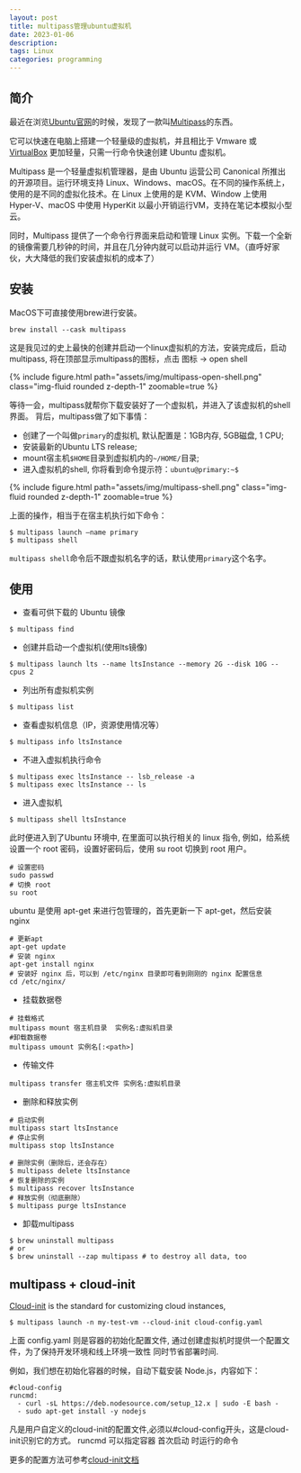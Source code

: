 ```yaml
---
layout: post
title: multipass管理ubuntu虚拟机
date: 2023-01-06
description: 
tags: Linux
categories: programming
---
```


## 简介
最近在浏览[Ubuntu官网](https://cn.ubuntu.com/)的时候，发现了一款叫[Multipass](https://multipass.run/)的东西。

它可以快速在电脑上搭建一个轻量级的虚拟机，并且相比于 Vmware 或 [VirtualBox](https://www.virtualbox.org/) 更加轻量，只需一行命令快速创建 Ubuntu 虚拟机。

Multipass 是一个轻量虚拟机管理器，是由 Ubuntu 运营公司 Canonical 所推出的开源项目。运行环境支持 Linux、Windows、macOS。在不同的操作系统上，使用的是不同的虚拟化技术。在 Linux 上使用的是 KVM、Window 上使用 Hyper-V、macOS 中使用 HyperKit 以最小开销运行VM，支持在笔记本模拟小型云。

同时，Multipass 提供了一个命令行界面来启动和管理 Linux 实例。下载一个全新的镜像需要几秒钟的时间，并且在几分钟内就可以启动并运行 VM。（直呼好家伙，大大降低的我们安装虚拟机的成本了）

## 安装
MacOS下可直接使用brew进行安装。

```
brew install --cask multipass
```

这是我见过的史上最快的创建并启动一个linux虚拟机的方法，安装完成后，启动multipass, 将在顶部显示multipass的图标，点击 图标 -> open shell

<div class="row mt-3">
    <div class="col-sm mt-3 mt-md-0">
        {% include figure.html path="assets/img/multipass-open-shell.png" class="img-fluid rounded z-depth-1" zoomable=true %}
    </div>
    <div class="col-sm mt-3 mt-md-0">
    </div>
</div>

等待一会，multipass就帮你下载安装好了一个虚拟机，并进入了该虚拟机的shell界面。
背后，multipass做了如下事情：
  * 创建了一个叫做`primary`的虚拟机, 默认配置是：1GB内存, 5GB磁盘, 1 CPU;
  * 安装最新的Ubuntu LTS release;
  * mount宿主机`$HOME`目录到虚拟机内的`~/HOME/`目录;
  * 进入虚拟机的shell, 你将看到命令提示符：`ubuntu@primary:~$`

<div class="row mt-3">
    <div class="col-sm mt-3 mt-md-0">
        {% include figure.html path="assets/img/multipass-shell.png" class="img-fluid rounded z-depth-1" zoomable=true %}
    </div>
</div>

上面的操作，相当于在宿主机执行如下命令：
```
$ multipass launch –name primary 
$ multipass shell
```
`multipass shell`命令后不跟虚拟机名字的话，默认使用`primary`这个名字。

## 使用

* 查看可供下载的 Ubuntu 镜像

```
$ multipass find
```

* 创建并启动一个虚拟机(使用lts镜像)

```
$ multipass launch lts --name ltsInstance --memory 2G --disk 10G --cpus 2
```


* 列出所有虚拟机实例

```
$ multipass list
```

* 查看虚拟机信息（IP，资源使用情况等）

```
$ multipass info ltsInstance
```

* 不进入虚拟机执行命令

```
$ multipass exec ltsInstance -- lsb_release -a
$ multipass exec ltsInstance -- ls
```

* 进入虚拟机

```
$ multipass shell ltsInstance
```
此时便进入到了Ubuntu 环境中, 在里面可以执行相关的 linux 指令, 例如，给系统设置一个 root 密码，设置好密码后，使用 su root 切换到 root 用户。
```
# 设置密码
sudo passwd
# 切换 root
su root
```
ubuntu 是使用 apt-get 来进行包管理的，首先更新一下 apt-get，然后安装 nginx
```
# 更新apt
apt-get update
# 安装 nginx
apt-get install nginx
# 安装好 nginx 后，可以到 /etc/nginx 目录即可看到刚刚的 nginx 配置信息
cd /etc/nginx/
```

* 挂载数据卷

```
# 挂载格式
multipass mount 宿主机目录  实例名:虚拟机目录
#卸载数据卷
multipass umount 实例名[:<path>]
```

* 传输文件

```
multipass transfer 宿主机文件 实例名:虚拟机目录
```

* 删除和释放实例

```
# 启动实例
multipass start ltsInstance
# 停止实例
multipass stop ltsInstance

# 删除实例（删除后，还会存在）
$ multipass delete ltsInstance 
# 恢复删除的实例
$ multipass recover ltsInstance 
# 释放实例（彻底删除）
$ multipass purge ltsInstance 
```

* 卸载multipass

```
$ brew uninstall multipass
# or
$ brew uninstall --zap multipass # to destroy all data, too
```

## multipass + cloud-init
[Cloud-init](https://cloud-init.io/) is the standard for customizing cloud instances,

```
$ multipass launch -n my-test-vm --cloud-init cloud-config.yaml
```

上面 config.yaml 则是容器的初始化配置文件, 通过创建虚拟机时提供一个配置文件，为了保持开发环境和线上环境一致性 同时节省部署时间.

例如，我们想在初始化容器的时候，自动下载安装 Node.js，内容如下：
```
#cloud-config
runcmd:
  - curl -sL https://deb.nodesource.com/setup_12.x | sudo -E bash -
  - sudo apt-get install -y nodejs
```
凡是用户自定义的cloud-init的配置文件,必须以#cloud-config开头，这是cloud-init识别它的方式。
runcmd 可以指定容器 首次启动 时运行的命令

更多的配置方法可参考[cloud-init文档](https://cloudinit.readthedocs.io/en/latest/reference/examples.html)

